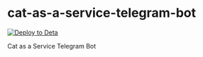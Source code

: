 # cat-as-a-service-telegram-bot

[![Deploy to Deta](https://github.com/SabryTarek/cat-as-a-service-telegram-bot/actions/workflows/deta.yaml/badge.svg?branch=main)](https://github.com/SabryTarek/cat-as-a-service-telegram-bot/actions/workflows/deta.yaml)


Cat as a Service Telegram Bot


